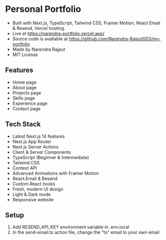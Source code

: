 
# Personal Portfolio
 - Built with Next.js, TypeScript, Tailwind CSS, Framer Motion, React Email & Resend, Vercel hosting.
 - Live at https://narendra-portfolio.vercel.app/
 - Source code is available at https://github.com/Narendra-Rajput003/my-portfolio
 - Made by Narendra Rajput
 - MIT License


## Features
- Home page
- About page
- Projects page
- Skills page
- Experience page
- Contact page

## Tech Stack

- Latest Next.js 14 features
- Next.js App Router
- Next.js Server Actions
- Client & Server Components
- TypeScript (Beginner & Intermediate)
- Tailwind CSS
- Context API
- Advanced Animations with Framer Motion
- React.Email & Resend
- Custom React hooks
- Fresh, modern UI design
- Light & Dark mode
- Responsive website

## Setup

1. Add RESEND_API_KEY environment variable in .env.local
2. In the send-email.ts action file, change the "to" email to your own email